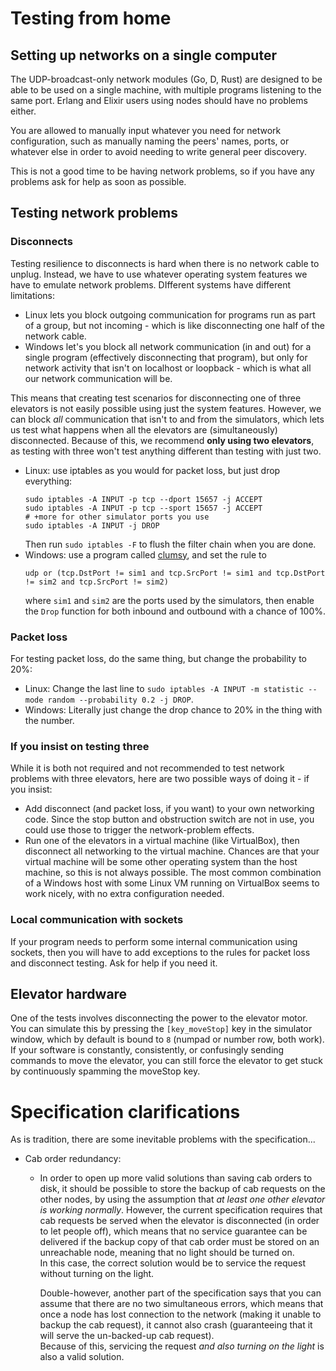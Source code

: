 Testing from home
=================

Setting up networks on a single computer
----------------------------------------

The UDP-broadcast-only network modules (Go, D, Rust) are designed to be able to be used on a single machine, with multiple programs listening to the same port. Erlang and Elixir users using nodes should have no problems either.

You are allowed to manually input whatever you need for network configuration, such as manually naming the peers' names, ports, or whatever else in order to avoid needing to write general peer discovery.

This is not a good time to be having network problems, so if you have any problems ask for help as soon as possible.

Testing network problems
------------------------

### Disconnects

Testing resilience to disconnects is hard when there is no network cable to unplug. Instead, we have to use whatever operating system features we have to emulate network problems. DIfferent systems have different limitations: 

 - Linux lets you block outgoing communication for programs run as part of a group, but not incoming - which is like disconnecting one half of the network cable.
 - Windows let's you block all network communication (in and out) for a single program (effectively disconnecting that program), but only for network activity that isn't on localhost or loopback - which is what all our network communication will be.
 
This means that creating test scenarios for disconnecting one of three elevators is not easily possible using just the system features. However, we can block *all* communication that isn't to and from the simulators, which lets us test what happens when all the elevators are (simultaneously) disconnected. Because of this, we recommend **only using two elevators**, as testing with three won't test anything different than testing with just two.

 - Linux: use iptables as you would for packet loss, but just drop everything:  
    ```
    sudo iptables -A INPUT -p tcp --dport 15657 -j ACCEPT
    sudo iptables -A INPUT -p tcp --sport 15657 -j ACCEPT
    # +more for other simulator ports you use
    sudo iptables -A INPUT -j DROP
    ```  
   Then run `sudo iptables -F` to flush the filter chain when you are done.
 - Windows: use a program called [clumsy](http://jagt.github.io/clumsy/), and set the rule to  
    ```
    udp or (tcp.DstPort != sim1 and tcp.SrcPort != sim1 and tcp.DstPort != sim2 and tcp.SrcPort != sim2)
    ```  
    where `sim1` and `sim2` are the ports used by the simulators, then enable the `Drop` function for both inbound and outbound with a chance of 100%.

### Packet loss

For testing packet loss, do the same thing, but change the probability to 20%:

 - Linux: Change the last line to `sudo iptables -A INPUT -m statistic --mode random --probability 0.2 -j DROP`.
 - Windows: Literally just change the drop chance to 20% in the thing with the number.
 
### If you insist on testing three

While it is both not required and not recommended to test network problems with three elevators, here are two possible ways of doing it - if you insist:

 - Add disconnect (and packet loss, if you want) to your own networking code. Since the stop button and obstruction switch are not in use, you could use those to trigger the network-problem effects.
 - Run one of the elevators in a virtual machine (like VirtualBox), then disconnect all networking to the virtual machine. Chances are that your virtual machine will be some other operating system than the host machine, so this is not always possible. The most common combination of a Windows host with some Linux VM running on VirtualBox seems to work nicely, with no extra configuration needed.
 
### Local communication with sockets

If your program needs to perform some internal communication using sockets, then you will have to add exceptions to the rules for packet loss and disconnect testing. Ask for help if you need it.
 

 
Elevator hardware
-----------------

One of the tests involves disconnecting the power to the elevator motor. You can simulate this by pressing the `[key_moveStop]` key in the simulator window, which by default is bound to `8` (numpad or number row, both work). If your software is constantly, consistently, or confusingly sending commands to move the elevator, you can still force the elevator to get stuck by continuously spamming the moveStop key.

Specification clarifications
============================

As is tradition, there are some inevitable problems with the specification...

 - Cab order redundancy:
   - In order to open up more valid solutions than saving cab orders to disk, it should be possible to store the backup of cab requests on the other nodes, by using the assumption that *at least one other elevator is working normally*. However, the current specification requires that cab requests be served when the elevator is disconnected (in order to let people off), which means that no service guarantee can be delivered if the backup copy of that cab order must be stored on an unreachable node, meaning that no light should be turned on.  
     In this case, the correct solution would be to service the request without turning on the light.  
   
     Double-however, another part of the specification says that you can assume that there are no two simultaneous errors, which means that once a node has lost connection to the network (making it unable to backup the cab request), it cannot also crash (guaranteeing that it will serve the un-backed-up cab request).  
     Because of this, servicing the request *and also turning on the light* is also a valid solution.
